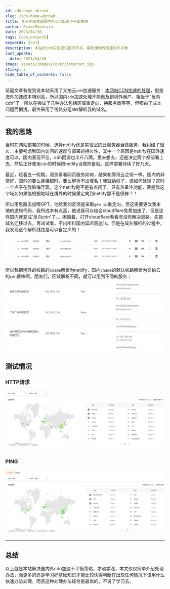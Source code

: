 ```yaml
---
id: cdn-home-abroad
slug: /cdn-home-abroad
title: 关于完善本站国内外cdn加速不平衡策略
author: RiverMountain
date: 2023/04/30
tags: [cdn,network]  
keywords: [cdn]
description: 本站的cdn只能提供国内节点，需处理境外加速的不平衡
last_update:
  date: 2023/04/30
image: assets/images/cover/internet.jpg
sticky: 2
hide_table_of_contents: false
---
```


前面文章有提到说本站采用了又拍云``cdn``加速服务：[本网站CDN加速的处理](本网站CDN加速的处理.md)，但是海外加速成本特别高，所以国内``cdn``加速处理不能惠及到境外用户，相当于"反向cdn"了。所以在尝试了几种办法包括区域重定向，换服务商等等，但都由于成本问题而搁浅。最终采用了线路分组``DNS``解析我的域名。

<!-- truncate -->

---

## 我的思路

当时在网站部署的时候，选择netlify还是实验室的云服务器当做服务，我纠结了很久，主要考虑到国内访问的速度与部署的持久性，其中一个原因是netlify在国外速度可以，国内表现不佳，cdn回源也半斤八两。思来想去，还是决定两个都部署上去，然后正好使用``cdn``的时候把netlify当做热备站。这样部署持续了好几天。

最近，趁着五一假期，测测看看网页服务如何，结果和腾讯云之前一样，国内的非常好，国外的要么连接超时，要么解析不出域名！我就纳闷了，该如何处理？这时一个点子在我脑海浮现，这个netlify是不是有点闲了，只有热备注功能，要是我这个域名如果能根据地域在境外的时候重定向到netlify那不是很棒？！

所以用思路去投喂GPT，他给我的反馈是采取``geo ip``重定向，但这需要更改我本地的逻辑代码，我所成本有点高，他说我可以结合cloudflare免费加速了，但是这样国内就变成'反向cdn'了。。困恼着，打开cloudflare看看有没有解决思路，先把域名迁移过去，再试试看，不出所料国内延迟高达1s。但是在域名解析的过程中，我发现这个解析线路是可以自定义的！

![](assets/关于完善本站国内外cdn加速不平衡策略/image-20230430191046.png)

所以我把境外的线路的``cname``解析为netlify，国内``cname``的默认线路解析为又拍云的``cdn``很棒啊，朋友们，区域解析不同，就可以用到不同的服务：

![](assets/关于完善本站国内外cdn加速不平衡策略/image-20230430185859.png)

## 测试情况

### HTTP请求

![](assets/关于完善本站国内外cdn加速不平衡策略/image-20230430190553.png)

### PING

![](assets/关于完善本站国内外cdn加速不平衡策略/image-20230430190809.png)


---

## 总结

以上就是本站解决国内外cdn加速不平衡策略，才疏学浅，本文仅仅简单介绍处理办法，而更多的还是学习好基础知识才能比较快得判断在出现任何情况下该用什么快速办法处理，而且这种处理办法综合是最优的，不说了学习去。



